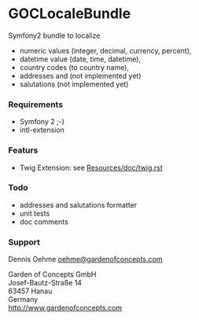 GOCLocaleBundle
===============

Symfony2 bundle to localize

* numeric values (integer, decimal, currency, percent),
* datetime value (date, time, datetime),
* country codes (to country name),
* addresses and (not implemented yet)
* salutations (not implemented yet)


### Requirements

* Symfony 2 ;-)
* intl-extension


### Featurs

* Twig Extension: see [Resources/doc/twig.rst](GOCLocaleBundle/blob/master/Resources/doc/twig.rst)


### Todo

* addresses and salutations formatter
* unit tests
* doc comments


### Support

Dennis Oehme <oehme@gardenofconcepts.com>

Garden of Concepts GmbH<br />
Josef-Bautz-Straße 14<br />
63457 Hanau<br />
Germany<br />
http://www.gardenofconcepts.com
